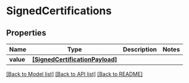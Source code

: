 # SignedCertifications


## Properties
Name | Type | Description | Notes
------------ | ------------- | ------------- | -------------
**value** | [**[SignedCertificationPayload]**](SignedCertificationPayload.md) |  | 

[[Back to Model list]](../README.md#documentation-for-models) [[Back to API list]](../README.md#documentation-for-api-endpoints) [[Back to README]](../README.md)


